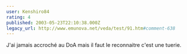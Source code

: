 ```yaml
---
user: Kenshiro84
rating: 4
published: 2003-05-23T22:10:38.000Z
legacy_url: http://www.emunova.net/veda/test/91.htm#comment-638
---
```

J'ai jamais accroché au DoA mais il faut le reconnaitre c'est une tuerie.
